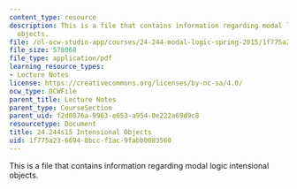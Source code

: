 ```yaml
---
content_type: resource
description: This is a file that contains information regarding modal logic  intensional
  objects.
file: /ol-ocw-studio-app/courses/24-244-modal-logic-spring-2015/1f775a2366948bccf1ac9fabb0083560_MIT24_244S15_Intensional.pdf
file_size: 578068
file_type: application/pdf
learning_resource_types:
- Lecture Notes
license: https://creativecommons.org/licenses/by-nc-sa/4.0/
ocw_type: OCWFile
parent_title: Lecture Notes
parent_type: CourseSection
parent_uid: f2d0876a-9963-e653-a954-0e222a69d9c8
resourcetype: Document
title: 24.244s15 Intensional Objects
uid: 1f775a23-6694-8bcc-f1ac-9fabb0083560
---
```

This is a file that contains information regarding modal logic  intensional objects.